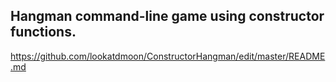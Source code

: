 ## Hangman command-line game using constructor functions.

https://github.com/lookatdmoon/ConstructorHangman/edit/master/README.md

